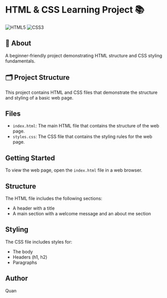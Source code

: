 # HTML & CSS Learning Project 📚

![HTML5](https://img.shields.io/badge/HTML5-E34F26?style=for-the-badge&logo=html5&logoColor=white)
![CSS3](https://img.shields.io/badge/CSS3-1572B6?style=for-the-badge&logo=css3&logoColor=white)

## 📖 About
A beginner-friendly project demonstrating HTML structure and CSS styling fundamentals.

## 🗂️ Project Structure
This project contains HTML and CSS files that demonstrate the structure and styling of a basic web page.

## Files
- `index.html`: The main HTML file that contains the structure of the web page.
- `styles.css`: The CSS file that contains the styling rules for the web page.

## Getting Started
To view the web page, open the `index.html` file in a web browser.

## Structure
The HTML file includes the following sections:
- A header with a title
- A main section with a welcome message and an about me section

## Styling
The CSS file includes styles for:
- The body
- Headers (h1, h2)
- Paragraphs

## Author
Quan
